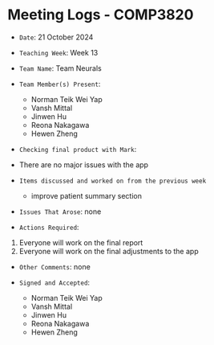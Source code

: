 # Meeting Logs - COMP3820

- `Date`: 21 October 2024

- `Teaching Week`: Week 13

- `Team Name`: Team Neurals 

- `Team Member(s) Present`: 
    * Norman Teik Wei Yap
    * Vansh Mittal
    * Jinwen Hu
    * Reona Nakagawa
    * Hewen Zheng

- `Checking final product with Mark`:
* There are no major issues with the app

- `Items discussed and worked on from the previous week`
    * improve patient summary section

- `Issues That Arose`: none

- `Actions Required`: 
1. Everyone will work on the final report
2. Everyone will work on the final adjustments to the app

- `Other Comments`: none

- `Signed and Accepted`:
    * Norman Teik Wei Yap
    * Vansh Mittal
    * Jinwen Hu
    * Reona Nakagawa
    * Hewen Zheng